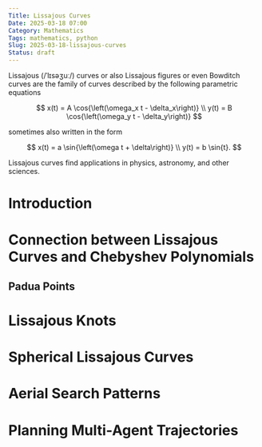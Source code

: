 ```yaml
---
Title: Lissajous Curves
Date: 2025-03-18 07:00
Category: Mathematics
Tags: mathematics, python
Slug: 2025-03-18-lissajous-curves
Status: draft
---
```


Lissajous (/ˈlɪsəʒuː/) curves or also Lissajous figures or even Bowditch curves are the family of curves described by the following parametric equations

$$
x(t)	=	A \cos{\left(\omega_x t - \delta_x\right)} \\
y(t)	=	B \cos{\left(\omega_y t - \delta_y\right)}
$$

sometimes also written in the form

$$
x(t)	=	a \sin{\left(\omega t + \delta\right)} \\
y(t)	=	b \sin{t}.
$$

Lissajous curves find applications in physics, astronomy, and other sciences.

# Introduction

# Connection between Lissajous Curves and Chebyshev Polynomials

## Padua Points

# Lissajous Knots

# Spherical Lissajous Curves

# Aerial Search Patterns

# Planning Multi-Agent Trajectories
